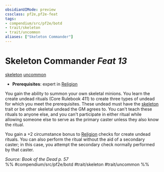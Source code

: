 ```yaml
---
obsidianUIMode: preview
cssclass: pf2e,pf2e-feat
tags:
- compendium/src/pf2e/botd
- trait/skeleton
- trait/uncommon
aliases: ["Skeleton Commander"]
---
```

# Skeleton Commander  *Feat 13*  
[skeleton](skeleton-b1.md "Skeleton Ancestry & Heritage Trait")  [uncommon](uncommon.md "Uncommon Rarity Trait")  

- **Prerequisites**: expert in [Religion](skills.md#Religion)

You gain the ability to summon your own skeletal minions. You learn the create undead rituals (Core Rulebook 411) to create three types of undead for which you meet the prerequisites. These undead must have the [skeleton](skeleton-b1.md "Skeleton Ancestry & Heritage Trait") trait or be other skeletal undead the GM agrees to. You can't teach these rituals to anyone else, and you can't participate in either ritual while allowing someone else to serve as the primary caster unless they also know the ritual.

You gain a +2 circumstance bonus to [Religion](skills.md#Religion) checks for create undead rituals. You can also perform the ritual without the aid of a secondary caster; in this case, you attempt the secondary check normally performed by that caster.

*Source: Book of the Dead p. 57*  
%% #compendium/src/pf2e/botd #trait/skeleton #trait/uncommon %%